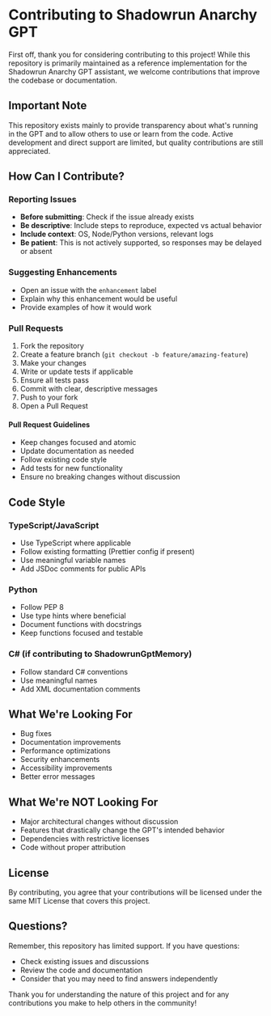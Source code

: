 # Contributing to Shadowrun Anarchy GPT

First off, thank you for considering contributing to this project! While this repository is primarily maintained as a reference implementation for the Shadowrun Anarchy GPT assistant, we welcome contributions that improve the codebase or documentation.

## Important Note

This repository exists mainly to provide transparency about what's running in the GPT and to allow others to use or learn from the code. Active development and direct support are limited, but quality contributions are still appreciated.

## How Can I Contribute?

### Reporting Issues

- **Before submitting**: Check if the issue already exists
- **Be descriptive**: Include steps to reproduce, expected vs actual behavior
- **Include context**: OS, Node/Python versions, relevant logs
- **Be patient**: This is not actively supported, so responses may be delayed or absent

### Suggesting Enhancements

- Open an issue with the `enhancement` label
- Explain why this enhancement would be useful
- Provide examples of how it would work

### Pull Requests

1. Fork the repository
2. Create a feature branch (`git checkout -b feature/amazing-feature`)
3. Make your changes
4. Write or update tests if applicable
5. Ensure all tests pass
6. Commit with clear, descriptive messages
7. Push to your fork
8. Open a Pull Request

#### Pull Request Guidelines

- Keep changes focused and atomic
- Update documentation as needed
- Follow existing code style
- Add tests for new functionality
- Ensure no breaking changes without discussion

## Code Style

### TypeScript/JavaScript

- Use TypeScript where applicable
- Follow existing formatting (Prettier config if present)
- Use meaningful variable names
- Add JSDoc comments for public APIs

### Python

- Follow PEP 8
- Use type hints where beneficial
- Document functions with docstrings
- Keep functions focused and testable

### C# (if contributing to ShadowrunGptMemory)

- Follow standard C# conventions
- Use meaningful names
- Add XML documentation comments

## What We're Looking For

- Bug fixes
- Documentation improvements
- Performance optimizations
- Security enhancements
- Accessibility improvements
- Better error messages

## What We're NOT Looking For

- Major architectural changes without discussion
- Features that drastically change the GPT's intended behavior
- Dependencies with restrictive licenses
- Code without proper attribution

## License

By contributing, you agree that your contributions will be licensed under the same MIT License that covers this project.

## Questions?

Remember, this repository has limited support. If you have questions:

- Check existing issues and discussions
- Review the code and documentation
- Consider that you may need to find answers independently

Thank you for understanding the nature of this project and for any contributions you make to help others in the community!
